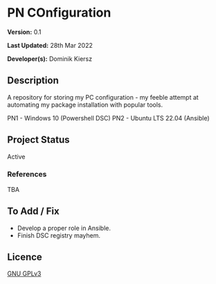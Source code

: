 # PN COnfiguration

**Version:** 0.1

**Last Updated:** 28th Mar 2022

**Developer(s):** Dominik Kiersz

## Description

A repository for storing my PC configuration - my feeble attempt at automating my package installation with popular tools.

PN1 - Windows 10 (Powershell DSC)
PN2 - Ubuntu LTS 22.04 (Ansible)

## Project Status

Active

### References 

TBA

## To Add / Fix 

* Develop a proper role in Ansible.
* Finish DSC registry mayhem.

## Licence

[GNU GPLv3](https://www.gnu.org/licenses/gpl-3.0.en.html)
